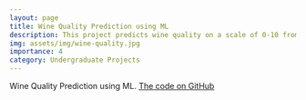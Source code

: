 ```yaml
---
layout: page
title: Wine Quality Prediction using ML
description: This project predicts wine quality on a scale of 0-10 from a set of features as inputs using Random Forest Classifier, Logistic Regression, Naive Bayes Classifier, SVM.
img: assets/img/wine-quality.jpg
importance: 4
category: Undergraduate Projects
---
```


Wine Quality Prediction using ML. [The code on GitHub](https://github.com/ariyanhossain2208/Wine-Quality-Prediction-ML)